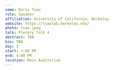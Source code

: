 ```yaml
---
name: Doris Tsao
role: Speaker
affiliation: University of California, Berkeley
website: https://tsaolab.berkeley.edu/
photo: tsao.jpeg
talk: Plenary Talk 4
abstract: TBA
bio: TBA
day: 3
start: 3:00 PM
end: 4:00 PM
location: Main Auditorium
---
```

